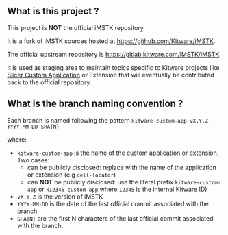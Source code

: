 What is this project ?
----------------------

This project is **NOT** the official iMSTK repository.

It is a fork of iMSTK sources hosted at https://github.com/Kitware/iMSTK.

The official upstream repository is https://gitlab.kitware.com/iMSTK/iMSTK.

It is used as staging area to maintain topics specific to Kitware projects like [Slicer Custom Application](https://github.com/KitwareMedical/SlicerCustomAppTemplate#readme) or Extension that will eventually be contributed back to the official repository.


What is the branch naming convention ?
--------------------------------------

Each branch is named following the pattern `kitware-custom-app-vX.Y.Z-YYYY-MM-DD-SHA{N}`

where:

* `kitware-custom-app` is the name of the custom application or extension. Two cases:
  * can be publicly disclosed: replace with the name of the application or extension (e.g `cell-locator`)
  * can **NOT** be publicly disclosed: use the literal prefix `kitware-custom-app` or `k12345-custom-app` where `12345` is the internal Kitware ID)
* `vX.Y.Z` is the version of iMSTK
* `YYYY-MM-DD` is the date of the last official commit associated with the branch.
* `SHA{N}` are the first N characters of the last official commit associated with the branch.

